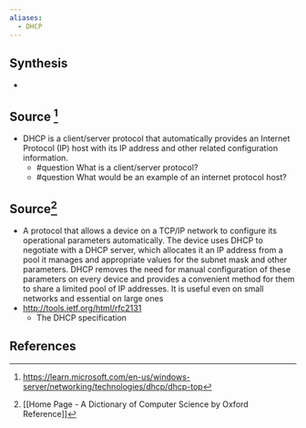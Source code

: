 ```yaml
---
aliases:
  - DHCP
---
```

## Synthesis
- 
## Source [^1]
- DHCP is a client/server protocol that automatically provides an Internet Protocol (IP) host with its IP address and other related configuration information.
	- #question What is a client/server protocol?
	- #question What would be an example of an internet protocol host? 
## Source[^2]
- A protocol that allows a device on a TCP/IP network to configure its operational parameters automatically. The device uses DHCP to negotiate with a DHCP server, which allocates it an IP address from a pool it manages and appropriate values for the subnet mask and other parameters. DHCP removes the need for manual configuration of these parameters on every device and provides a convenient method for them to share a limited pool of IP addresses. It is useful even on small networks and essential on large ones
- http://tools.ietf.org/html/rfc2131
	- The DHCP specification
## References

[^1]: https://learn.microsoft.com/en-us/windows-server/networking/technologies/dhcp/dhcp-top
[^2]: [[Home Page - A Dictionary of Computer Science by Oxford Reference]]